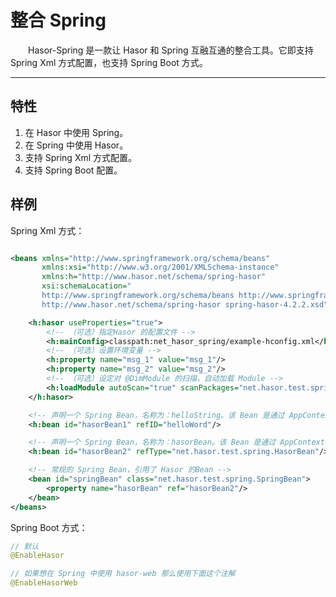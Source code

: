 # 整合 Spring

&emsp;&emsp;Hasor-Spring 是一款让 Hasor 和 Spring 互融互通的整合工具。它即支持Spring Xml 方式配置，也支持 Spring Boot 方式。

----------
## 特性
01. 在 Hasor 中使用 Spring。
02. 在 Spring 中使用 Hasor。
03. 支持 Spring Xml 方式配置。
04. 支持 Spring Boot 配置。

## 样例

Spring Xml 方式：

```xml

<beans xmlns="http://www.springframework.org/schema/beans"
       xmlns:xsi="http://www.w3.org/2001/XMLSchema-instance"
       xmlns:h="http://www.hasor.net/schema/spring-hasor"
       xsi:schemaLocation="
       http://www.springframework.org/schema/beans http://www.springframework.org/schema/beans/spring-beans-2.0.xsd
       http://www.hasor.net/schema/spring-hasor spring-hasor-4.2.2.xsd">

    <h:hasor useProperties="true">
        <!-- （可选）指定Hasor 的配置文件 -->
        <h:mainConfig>classpath:net_hasor_spring/example-hconfig.xml</h:mainConfig>
        <!-- （可选）设置环境变量 -->
        <h:property name="msg_1" value="msg_1"/>
        <h:property name="msg_2" value="msg_2"/>
        <!-- （可选）设定对 @DimModule 的扫描，自动加载 Module -->
        <h:loadModule autoScan="true" scanPackages="net.hasor.test.spring.mod2.*"/>
    </h:hasor>

    <!-- 声明一个 Spring Bean，名称为：helloString。该 Bean 是通过 AppContext.getInstance('helloWord') 获取。 -->
    <h:bean id="hasorBean1" refID="helloWord"/>

    <!-- 声明一个 Spring Bean，名称为：hasorBean。该 Bean 是通过 AppContext.getInstance(HasorBean.class) 获取。 -->
    <h:bean id="hasorBean2" refType="net.hasor.test.spring.HasorBean"/>

    <!-- 常规的 Spring Bean，引用了 Hasor 的Bean -->
    <bean id="springBean" class="net.hasor.test.spring.SpringBean">
        <property name="hasorBean" ref="hasorBean2"/>
    </bean>
</beans>
```

Spring Boot 方式：
```java
// 默认
@EnableHasor

// 如果想在 Spring 中使用 hasor-web 那么使用下面这个注解
@EnableHasorWeb
```
